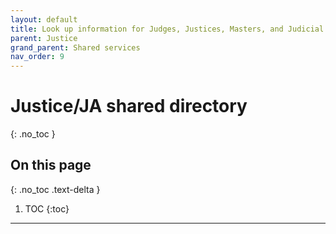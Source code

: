 ```yaml
---
layout: default
title: Look up information for Judges, Justices, Masters, and Judicial assistants
parent: Justice
grand_parent: Shared services
nav_order: 9
---
```


# Justice/JA shared directory
{: .no_toc }

## On this page
{: .no_toc .text-delta }

1. TOC
{:toc}

---
